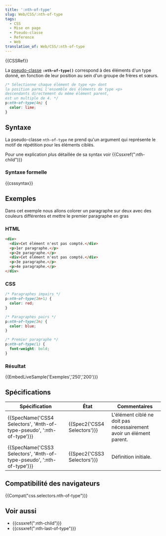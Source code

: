 ```yaml
---
title: ':nth-of-type'
slug: Web/CSS/:nth-of-type
tags:
  - CSS
  - Mise en page
  - Pseudo-classe
  - Reference
  - Web
translation_of: Web/CSS/:nth-of-type
---
```

{{CSSRef}}

La [pseudo-classe](/fr/docs/Web/CSS/Pseudo-classes) **`:nth-of-type()`** correspond à des éléments d'un type donné, en fonction de leur position au sein d'un groupe de frères et sœurs.

```css
/* Sélectionne chaque élément de type <p> dont
la position parmi l'ensemble des éléments de type <p>
descendants directement du même élément parent,
est un multiple de 4. */
p:nth-of-type(4n) {
  color: lime;
}
```

## Syntaxe

La pseudo-classe `nth-of-type` ne prend qu'un argument qui représente le motif de répétition pour les éléments ciblés.

Pour une explication plus détaillée de sa syntax voir {{Cssxref(":nth-child")}}

### Syntaxe formelle

{{csssyntax}}

## Exemples

Dans cet exemple nous allons colorer un paragraphe sur deux avec des couleurs différentes et mettre le premier paragraphe en gras

### HTML

```html
<div>
  <div>Cet élément n'est pas compté.</div>
  <p>1er paragraphe.</p>
  <p>2e paragraphe.</p>
  <div>Cet élément n'est pas compté.</div>
  <p>3e paragraphe.</p>
  <p>4e paragraphe.</p>
</div>
```

### CSS

```css
/* Paragraphes impairs */
p:nth-of-type(2n+1) {
  color: red;
}

/* Paragraphes pairs */
p:nth-of-type(2n) {
  color: blue;
}

/* Premier paragraphe */
p:nth-of-type(1) {
  font-weight: bold;
}
```

### Résultat

{{EmbedLiveSample('Exemples','250','200')}}

## Spécifications

| Spécification                                                                                | État                                 | Commentaires                                                        |
| -------------------------------------------------------------------------------------------- | ------------------------------------ | ------------------------------------------------------------------- |
| {{SpecName('CSS4 Selectors', '#nth-of-type-pseudo', ':nth-of-type')}} | {{Spec2('CSS4 Selectors')}} | L'élément ciblé ne doit pas nécessairement avoir un élément parent. |
| {{SpecName('CSS3 Selectors', '#nth-of-type-pseudo', ':nth-of-type')}} | {{Spec2('CSS3 Selectors')}} | Définition initiale.                                                |

## Compatibilité des navigateurs

{{Compat("css.selectors.nth-of-type")}}

## Voir aussi

- {{cssxref(":nth-child")}}
- {{cssxref(":nth-last-of-type")}}
